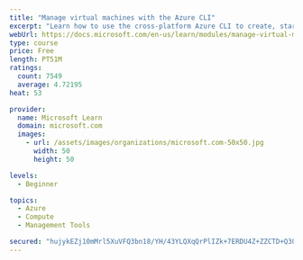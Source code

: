 ```yaml
---
title: "Manage virtual machines with the Azure CLI"
excerpt: "Learn how to use the cross-platform Azure CLI to create, start, stop, and perform other management tasks related to virtual machines in Azure."
webUrl: https://docs.microsoft.com/en-us/learn/modules/manage-virtual-machines-with-azure-cli/
type: course
price: Free
length: PT51M
ratings:
  count: 7549
  average: 4.72195
heat: 53

provider:
  name: Microsoft Learn
  domain: microsoft.com
  images:
    - url: /assets/images/organizations/microsoft.com-50x50.jpg
      width: 50
      height: 50

levels:
  - Beginner

topics:
  - Azure
  - Compute
  - Management Tools

secured: "hujykEZj10mMrl5XuVFQ3bn18/YH/43YLQXqQrPlIZk+7ERDU4Z+ZZCTD+Q30GiEuZO5FzblzUHSs3gQlCDLBRe6baMRSzHYegpKwbs5yhgQa4tvjwRCDTpKhJry/8lpx0c2XGqH+zC/Eko2+MOjnlcjCvr6lJhhIHTe/1RAa8FOwpPS6ZmQAxH2s6dl7ktvCd7Xft0l0QzaIv2E1HdF2cJhQQvIa5PfZl9Lab54lTt9AR9VYbPhyluR+8VmaHjmFWQVLRp8/anaInmcNAuFeCVT2bq2NHKASxmb7juzZG9Qqm9m7NDSKZvA0AXJJWVEBqHrkl8XXlWnb58hp0N5FIWfHsATXUBf2NKKEd9LbLPGIqqMndAGFPQNluPT9bOiMhtvJAJShm8qJXlk27u5UvW9kK/w85a4qN+WWTmu2bA=;93T0FUsj0EwokrT1whzWRQ=="
---
```


